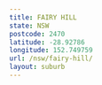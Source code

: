 ```yaml
---
title: FAIRY HILL
state: NSW
postcode: 2470
latitude: -28.92786
longitude: 152.749759
url: /nsw/fairy-hill/
layout: suburb
---
```

